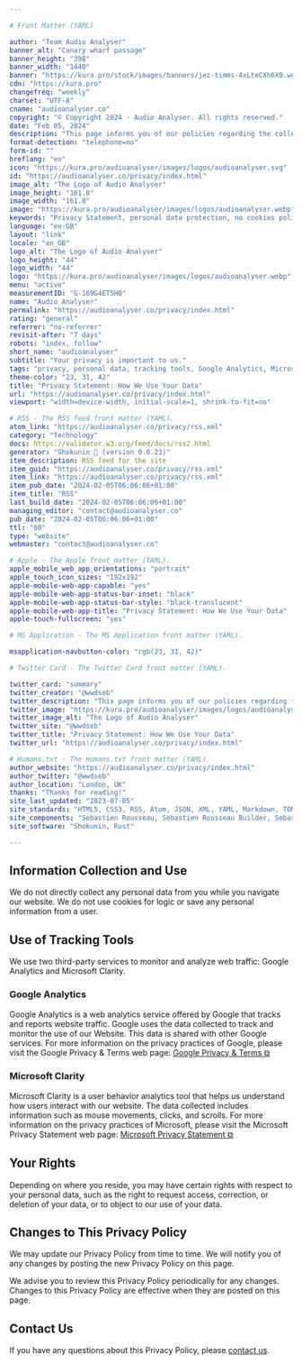 ```yaml
---

# Front Matter (YAML)

author: "Team Audio Analyser"
banner_alt: "Canary wharf passage"
banner_height: "398"
banner_width: "1440"
banner: "https://kura.pro/stock/images/banners/jez-timms-4xLteCXh6X0.webp"
cdn: "https://kura.pro"
changefreq: "weekly"
charset: "UTF-8"
cname: "audioanalyser.co"
copyright: "© Copyright 2024 - Audio Analyser. All rights reserved."
date: "Feb 05, 2024"
description: "This page informs you of our policies regarding the collection, use, and disclosure of personal data when you use our Website"
format-detection: "telephone=no"
form-id: ""
hreflang: "en"
icon: "https://kura.pro/audioanalyser/images/logos/audioanalyser.svg"
id: "https://audioanalyser.co/privacy/index.html"
image_alt: "The Logo of Audio Analyser"
image_height: "161.8"
image_width: "161.8"
image: "https://kura.pro/audioanalyser/images/logos/audioanalyser.webp"
keywords: "Privacy Statement, personal data protection, no cookies policy, no personal information collection, use of Google Analytics, use of Microsoft Clarity, user behaviour analytics, website traffic monitoring, user data rights, privacy policy updates."
language: "en-GB"
layout: "link"
locale: "en_GB"
logo_alt: "The Logo of Audio Analyser"
logo_height: "44"
logo_width: "44"
logo: "https://kura.pro/audioanalyser/images/logos/audioanalyser.webp"
menu: "active"
measurementID: "G-169G4ET5HQ"
name: "Audio Analyser"
permalink: "https://audioanalyser.co/privacy/index.html"
rating: "general"
referrer: "no-referrer"
revisit-after: "7 days"
robots: "index, follow"
short_name: "audioanalyser"
subtitle: "Your privacy is important to us."
tags: "privacy, personal data, tracking tools, Google Analytics, Microsoft Clarity, user behaviour analytics, mouse movements, clicks, scrolls, rights, contact"
theme-color: "23, 31, 42"
title: "Privacy Statement: How We Use Your Data"
url: "https://audioanalyser.co/privacy/index.html"
viewport: "width=device-width, initial-scale=1, shrink-to-fit=no"

# RSS - The RSS feed front matter (YAML).
atom_link: "https://audioanalyser.co/privacy/rss.xml"
category: "Technology"
docs: https://validator.w3.org/feed/docs/rss2.html
generator: "Shokunin 🦀 (version 0.0.23)"
item_description: RSS feed for the site
item_guid: "https://audioanalyser.co/privacy/rss.xml"
item_link: "https://audioanalyser.co/privacy/rss.xml"
item_pub_date: "2024-02-05T06:06:06+01:00"
item_title: "RSS"
last_build_date: "2024-02-05T06:06:06+01:00"
managing_editor: "contact@audioanalyser.co"
pub_date: "2024-02-05T06:06:06+01:00"
ttl: "60"
type: "website"
webmaster: "contact@audioanalyser.co"

# Apple - The Apple front matter (YAML).
apple_mobile_web_app_orientations: "portrait"
apple_touch_icon_sizes: "192x192"
apple-mobile-web-app-capable: "yes"
apple-mobile-web-app-status-bar-inset: "black"
apple-mobile-web-app-status-bar-style: "black-translucent"
apple-mobile-web-app-title: "Privacy Statement: How We Use Your Data"
apple-touch-fullscreen: "yes"

# MS Application - The MS Application front matter (YAML).

msapplication-navbutton-color: "rgb(23, 31, 42)"

# Twitter Card - The Twitter Card front matter (YAML).

twitter_card: "summary"
twitter_creator: "@wwdseb"
twitter_description: "This page informs you of our policies regarding the collection, use, and disclosure of personal data when you use our Website"
twitter_image: "https://kura.pro/audioanalyser/images/logos/audioanalyser.svg"
twitter_image_alt: "The Logo of Audio Analyser"
twitter_site: "@wwdseb"
twitter_title: "Privacy Statement: How We Use Your Data"
twitter_url: "https://audioanalyser.co/privacy/index.html"

# Humans.txt - The Humans.txt front matter (YAML).
author_website: "https://audioanalyser.co/privacy/index.html"
author_twitter: "@wwdseb"
author_location: "London, UK"
thanks: "Thanks for reading!"
site_last_updated: "2023-07-05"
site_standards: "HTML5, CSS3, RSS, Atom, JSON, XML, YAML, Markdown, TOML"
site_components: "Sebastien Rousseau, Sebastien Rousseau Builder, Sebastien Rousseau CLI, Sebastien Rousseau Templates, Sebastien Rousseau Themes"
site_software: "Shokunin, Rust"

---
```


## Information Collection and Use

We do not directly collect any personal data from you while you navigate our website. We do not use cookies for logic or save any personal information from a user.

## Use of Tracking Tools

We use two third-party services to monitor and analyze web traffic: Google Analytics and Microsoft Clarity.

### Google Analytics

Google Analytics is a web analytics service offered by Google that tracks and reports website traffic. Google uses the data collected to track and monitor the use of our Website. This data is shared with other Google services. For more information on the privacy practices of Google, please visit the Google Privacy & Terms web page: [Google Privacy & Terms ⧉](https://policies.google.com/privacy)

### Microsoft Clarity

Microsoft Clarity is a user behavior analytics tool that helps us understand how users interact with our website. The data collected includes information such as mouse movements, clicks, and scrolls. For more information on the privacy practices of Microsoft, please visit the Microsoft Privacy Statement web page: [Microsoft Privacy Statement ⧉](https://privacy.microsoft.com/en-us/privacystatement)

## Your Rights

Depending on where you reside, you may have certain rights with respect to your personal data, such as the right to request access, correction, or deletion of your data, or to object to our use of your data.

## Changes to This Privacy Policy

We may update our Privacy Policy from time to time. We will notify you of any changes by posting the new Privacy Policy on this page.

We advise you to review this Privacy Policy periodically for any changes. Changes to this Privacy Policy are effective when they are posted on this page.

## Contact Us

If you have any questions about this Privacy Policy, please
[contact us](/contact/index.html).
